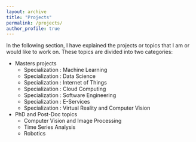 ```yaml
---
layout: archive
title: "Projects"
permalink: /projects/
author_profile: true
---
```

In the following section, I have explained the projects or topics that I am or would like to work on. These topics are divided into two categories:

* Masters projects
  * Specialization : Machine Learning
  * Specialization : Data Science
  * Specialization : Internet of Things
  * Specialization : Cloud Computing
  * Specialization : Software Engineering
  * Specialization : E-Services
  * Specialization : Virtual Reality and Computer Vision
* PhD and Post-Doc topics
  * Computer Vision and Image Processing
  * Time Series Analysis
  * Robotics
